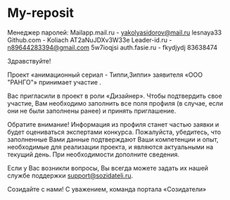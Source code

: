 # My-reposit 

Менеджер паролей:
Mailapp.mail.ru - yakolyasidorov@mail.ru lesnaya33
Github.com - Koliach AT2aNuJDXv3W33e
Leader-id.ru - n89644283394@gmail.com 5w7ioqjsi
auth.fasie.ru - fkydjydj 83638474

Здравствуйте!

Проект «анимационный сериал - Типпи,Зиппи» заявителя «ООО "РАНГО"» принимает участие .

Вас пригласили в проект в роли «Дизайнер». Чтобы подтвердить свое участие, Вам необходимо заполнить все поля профиля (в случае, если они не были заполнены ранее) и принять приглашение.

Обратите внимание! Информация из профиля станет частью заявки и будет оцениваться экспертами конкурса. Пожалуйста, убедитесь, что заполненные Вами данные подтверждают Ваши компетенции и опыт, необходимые для реализации проекта, и являются актуальными на текущий день. При необходимости дополните сведения.

Если у Вас возникли вопросы, Вы всегда можете задать их нашей службе поддержки support@sozidateli.ru.

Созидайте с нами! С уважением, команда портала «Созидатели»
